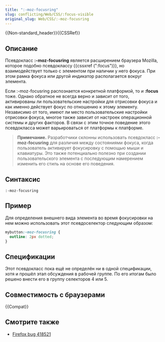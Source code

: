 ```yaml
---
title: ":-moz-focusring"
slug: conflicting/Web/CSS/:focus-visible
original_slug: Web/CSS/:-moz-focusring
---
```


{{Non-standard_header}}{{CSSRef}}

## Описание

Псевдокласс **:-moz-focusring** является расширением браузера Mozilla, которое подобно псевдоклассу {{cssxref (":focus")}}, но взаимодействует только с элементом при наличии у него фокуса. При этом рамка фокуса или другой индикатор располагается вокруг элемента.

Если :-moz-focusring распознается конкретной платформой, то и **:focus** тоже. Однако обратное не всегда верно и зависит от того, активированы ли пользовательские настройки для отрисовки фокуса и как именно действует фокус по отношению к этому элементу. Независимо от того, имеют ли место пользовательские настройки отрисовки фокуса, многое также зависит от настроек операционной системы и других факторов. В связи с этим точное поведение этого псевдокласса может варьироваться от платформы к платформе.

> **Примечание.** Разработчики склонны использовать псевдокласс **:-moz-focusring** для различия между состояниями фокуса, когда пользователь активирует фокусировку с помощью мыши и клавиатуры. Это также потенциально полезно при создании пользовательского элемента с последующим намерением изменить его стиль на основе его поведения.

## Синтаксис

```
:-moz-focusring
```

## Пример

Для определения внешнего вида элемента во время фокусировки на нем можно использовать этот псевдоселектор следующим образом:

```css
mybutton:-moz-focusring {
  outline: 2px dotted;
}
```

## Спецификации

Этот псевдокласс пока ещё не определён ни в одной спецификации, хотя и прошёл этап обсуждения в рабочей группе. По его итогам было решено внести его в группу селекторов 4 или 5.

## Совместимость с браузерами

{{Compat}}

## Смотрите также

- [Firefox bug 418521](https://bugzil.la/418521)
